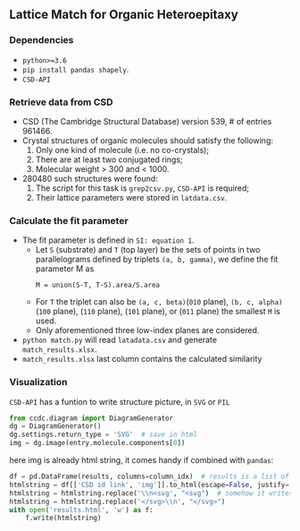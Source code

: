 ## Lattice Match for Organic Heteroepitaxy

### Dependencies
- `python>=3.6`
- `pip install pandas shapely`.
- `CSD-API`

### Retrieve data from CSD
- CSD (The Cambridge Structural Database) version 539, # of entries 961466.
- Crystal structures of organic molecules should satisfy the following:
  1. Only one kind of molecule (i.e. no co-crystals);
  2. There are at least two conjugated rings;
  3. Molecular weight > 300 and < 1000.
- 280480 such structures were found:
  1. The script for this task is `grep2csv.py`, `CSD-API` is required;
  2. Their lattice parameters were stored in `latdata.csv`.

### Calculate the fit parameter
- The fit parameter is defined in `SI: equation 1`.
  - Let `S` (substrate) and `T` (top layer) be the sets of points in two parallelograms defined 
  by triplets `(a, b, gamma)`,
  we define the fit parameter M as
      ```
      M = union(S-T, T-S).area/S.area
      ```
  - For `T` the triplet can also be `(a, c, beta)`(`010` plane),
  `(b, c, alpha)`(`100` plane), (`110` plane), (`101` plane), or (`011` plane) the smallest `M` is used.
  - Only aforementioned three low-index planes are considered.
- `python match.py` will read `latadata.csv` and generate `match_results.xlsx`.
- `match_results.xlsx` last column contains the calculated similarity

### Visualization
`CSD-API` has a funtion to write structure picture, in `SVG` or `PIL`
```python
from ccdc.diagram import DiagramGenerator
dg = DiagramGenerator()
dg.settings.return_type = 'SVG'  # save in html
img = dg.image(entry.molecule.components[0])
```
here img is already html string, it comes handy if combined with `pandas`:
```python
df = pd.DataFrame(results, columns=column_idx)  # results is a list of lists
htmlstring = df[['CSD id link', 'img']].to_html(escape=False, justify='center')
htmlstring = htmlstring.replace('\\n<svg', "<svg")  # somehow it writes an additional \n
htmlstring = htmlstring.replace('</svg>\\n', "</svg>")
with open('results.html', 'w') as f:
    f.write(htmlstring)
```
